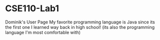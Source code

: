 # CSE110-Lab1
Dominik's User Page
My favorite programming language is Java since its the first one I learned way back in high school! (its also the programming language I'm most comfortable with)